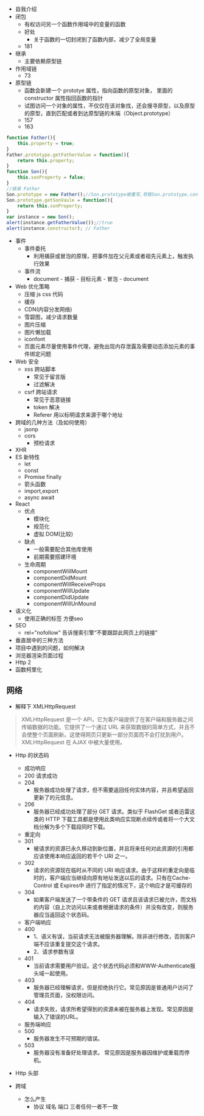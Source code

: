 - 自我介绍
- 闭包
    - 有权访问另一个函数作用域中的变量的函数
    - 好处
        - 关于函数的一切封闭到了函数内部，减少了全局变量
    - 181
- 继承
    - 主要依赖原型链
- 作用域链
    - 73
- 原型链
    - 函数会新建一个 prototye 属性，指向函数的原型对象， 里面的 constructor 属性指回函数的指针
    - 试图访问一个对象的属性，不仅仅在该对象找，还会搜寻原型，以及原型的原型，直到匹配或者到达原型链的末端（Object.prototype）
    - 157
    - 163
```js
function Father(){
    this.property = true;
}
Father.prototype.getFatherValue = function(){
    return this.property;
}
function Son(){
    this.sonProperty = false;
}
//继承 Father
Son.prototype = new Father();//Son.prototype被重写,导致Son.prototype.constructor也一同被重写
Son.prototype.getSonVaule = function(){
    return this.sonProperty;
}
var instance = new Son();
alert(instance.getFatherValue());//true
alert(instance.constructor); // Father
```

- 事件
    - 事件委托
        - 利用捕获或冒泡的原理，把事件加在父元素或者祖先元素上，触发执行效果
    - 事件流
        - document - 捕获 - 目标元素 - 冒泡 - document
- Web 优化策略
    - 压缩 js css 代码
    - 缓存
    - CDN(内容分发网络)
    - 雪碧图，减少请求数量
    - 图片压缩
    - 图片懒加载
    - iconfont
    - 页面元素尽量使用事件代理，避免出现内存泄露及需要动态添加元素的事件绑定问题
- Web 安全
    - xss 跨站脚本
        - 常见于留言版
        - 过滤解决
    - csrf 跨站请求
        - 常见于恶意链接
        - token 解决
        - Referer 用以标明请求来源于哪个地址
- 跨域的几种方法（及如何使用）
    - jsonp
    - cors
        - 预检请求
- XHR
- ES 新特性
    - let
    - const
    - Promise finally
    - 箭头函数
    - import,export
    - async await   
- React
    - 优点
        - 模块化
        - 规范化
        - 虚拟 DOM(比较)
    - 缺点
        - 一般需要配合其他库使用
        - 前期需要搭建环境
    - 生命周期
        - componentWillMount
        - componentDidMount
        - componentWillReceiveProps
        - componentWillUpdate
        - componentDidUpdate
        - componentWillUnMound
- 语义化
    - 使用正确的标签 方便seo
- SEO
    - rel="nofollow" 告诉搜索引擎“不要跟踪此网页上的链接”
- 垂直居中的三种方法
- 项目中遇到的问题，如何解决
- 浏览器渲染页面过程
- Http 2
- 函数柯里化

## 网络
- 解释下 XMLHttpRequest
> XMLHttpRequest 是一个 API，它为客户端提供了在客户端和服务器之间传输数据的功能。它提供了一个通过 URL 来获取数据的简单方式，并且不会使整个页面刷新。这使得网页只更新一部分页面而不会打扰到用户。XMLHttpRequest 在 AJAX 中被大量使用。

- Http 的状态码
    - 成功响应
    - 200 请求成功
    - 204
        - 服务器成功处理了请求，但不需要返回任何实体内容，并且希望返回更新了的元信息。
    - 206
        - 服务器已经成功处理了部分 GET 请求。类似于 FlashGet 或者迅雷这类的 HTTP 下载工具都是使用此类响应实现断点续传或者将一个大文档分解为多个下载段同时下载。
    - 重定向
    - 301
        - 被请求的资源已永久移动到新位置，并且将来任何对此资源的引用都应该使用本响应返回的若干个 URI 之一。
    - 302
        - 请求的资源现在临时从不同的 URI 响应请求。由于这样的重定向是临时的，客户端应当继续向原有地址发送以后的请求。只有在Cache-Control 或 Expires中 进行了指定的情况下，这个响应才是可缓存的
    - 304
        - 如果客户端发送了一个带条件的 GET 请求且该请求已被允许，而文档的内容（自上次访问以来或者根据请求的条件）并没有改变，则服务器应当返回这个状态码。
    - 客户端响应
    - 400
        - 1、语义有误，当前请求无法被服务器理解。除非进行修改，否则客户端不应该重复提交这个请求。
        - 2、请求参数有误
    - 401
        - 当前请求需要用户验证。这个状态代码必须和WWW-Authenticate报头域一起使用。
    - 403
        - 服务器已经理解请求，但是拒绝执行它。常见原因是普通用户访问了管理员页面，没权限访问。
    - 404
        - 请求失败，请求所希望得到的资源未被在服务器上发现。常见原因是输入了错误的URL。
    - 服务端响应
    - 500
        - 服务器发生不可预期的错误。
    - 503
        - 服务器没有准备好处理请求。 常见原因是服务器因维护或重载而停机。
- Http 头部

- 跨域
    - 怎么产生
        -  协议 域名 端口 三者任何一者不一致